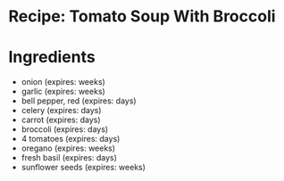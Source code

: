 Recipe: Tomato Soup With Broccoli
=================================

Ingredients
===========

- onion (expires: weeks)
- garlic (expires: weeks)
- bell pepper, red (expires: days)
- celery (expires: days)
- carrot (expires: days)
- broccoli (expires: days)
- 4 tomatoes (expires: days)
- oregano (expires: weeks)
- fresh basil (expires: days)
- sunflower seeds (expires: weeks)
